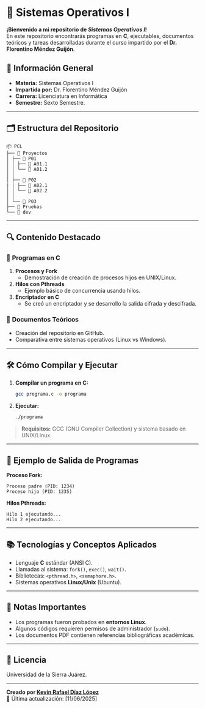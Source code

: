 # 📂 **Sistemas Operativos I**  

**¡Bienvenido a mi repositorio de *Sistemas Operativos I*!**  
En este repositorio encontrarás programas en **C**, ejecutables, documentos teóricos y tareas desarrolladas durante el curso impartido por el **Dr. Florentino Méndez Guijón**.

## 📌 **Información General**  
- **Materia:** Sistemas Operativos I  
- **Impartida por:** Dr. Florentino Méndez Guijón  
- **Carrera:** Licenciatura en Informática  
- **Semestre:** Sexto Semestre.  

---

## 🗂 **Estructura del Repositorio**  

```  
📦 PCL
├── 📂 Proyectos
│ ├── 📂 P01
│ │ ├── 📄 A01.1
│ │ └── 📄 A01.2
│ │
│ ├── 📂 P02
| | ├── 📄 A02.1
│ │ └── 📄 A02.2
│ │
│ └── 📂 P03
├── 📂 Pruebas
└── 📂 dev

```  

---

## 🔍 **Contenido Destacado**  

### 📜 **Programas en C**  
1. **Procesos y Fork**  
   - Demostración de creación de procesos hijos en UNIX/Linux.  
2. **Hilos con Pthreads**  
   - Ejemplo básico de concurrencia usando hilos.  
3. **Encriptador en C**  
   - Se creó un encriptador y se desarrollo la salida cifrada y descifrada.  

### 📄 **Documentos Teóricos**  
- Creación del repositorio en GitHub. 
- Comparativa entre sistemas operativos (Linux vs Windows).  

---

## 🛠 **Cómo Compilar y Ejecutar**  

1. **Compilar un programa en C:**  
   ```bash  
   gcc programa.c -o programa  
   ```  
2. **Ejecutar:**  
   ```bash  
   ./programa  
   ```  

> **Requisitos:** GCC (GNU Compiler Collection) y sistema basado en UNIX/Linux.  

---

## 📸 **Ejemplo de Salida de Programas**  

**Proceso Fork:**  
```  
Proceso padre (PID: 1234)  
Proceso hijo (PID: 1235)  
```  

**Hilos Pthreads:**  
```  
Hilo 1 ejecutando...  
Hilo 2 ejecutando...  
```  

---

## 📚 **Tecnologías y Conceptos Aplicados**  
- Lenguaje **C** estándar (ANSI C).  
- Llamadas al sistema: `fork()`, `exec()`, `wait()`.  
- Bibliotecas: `<pthread.h>`, `<semaphore.h>`.  
- Sistemas operativos **Linux/Unix** (Ubuntu).  

---

## 📌 **Notas Importantes**  
- Los programas fueron probados en **entornos Linux**.  
- Algunos códigos requieren permisos de administrador (`sudo`).  
- Los documentos PDF contienen referencias bibliográficas académicas.  

---

## 📜 **Licencia**  
Universidad de la Sierra Juárez.  

---  

**Creado por [Kevin Rafael Díaz López](https://github.com/RafaelDiaz01)**  
📅 Última actualización: [11/06/2025]  
